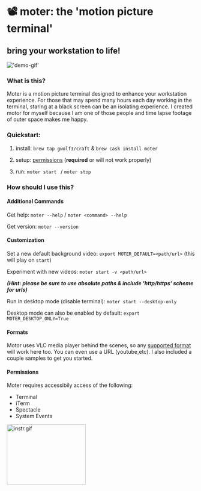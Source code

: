 # 📽 moter: the 'motion picture terminal'
## bring your workstation to life!
!['demo-gif'](./assets/moter-480.gif)

### What is this? 
Moter is a motion picture terminal designed to enhance your workstation experience. For those that may spend many hours each day working in the terminal, staring at a black screen can be an isolating experience. I created motor for myself because I am one of those people and time lapse footage of outer space makes me happy. 

### Quickstart:
1. install: `brew tap gwolf3/craft` & `brew cask install moter`  

2. setup: [permissions](#permissions) (**required** or will not work properly) 

3. run: `moter start ` / `moter stop`  


### How should I use this?  

#### Additional Commands

Get help: `moter --help` /  `moter <command> --help`

Get version: `moter --version`


#### Customization

Set a new default background video: `export MOTER_DEFAULT=<path/url>` (this will play on `start`) 

Experiment with new videos: `moter start -v <path/url>`  

***(Hint: please be sure to use absolute paths & include 'http/https' scheme for urls)***

Run in desktop mode (disable terminal): `moter start --desktop-only`

Desktop mode can also be enabled by default: `export MOTER_DESKTOP_ONLY=True`

#### Formats
Motor uses VLC media player behind the scenes, so any [supported format](https://en.wikipedia.org/wiki/VLC_media_player#Input_formats) will work here too. You can even use a URL (youtube,etc). I also included a couple samples to get you started. 


#### <a name="permissions"></a>Permissions 

Moter requires accessibily access of the following:

- Terminal
- iTerm
- Spectacle
- System Events

<img src="./assets/instr-320.gif" alt="instr.gif" style="width:210px;height:160px"/> 

